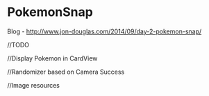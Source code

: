 PokemonSnap
===========
Blog - http://www.jon-douglas.com/2014/09/day-2-pokemon-snap/

//TODO

//Display Pokemon in CardView

//Randomizer based on Camera Success

//Image resources
